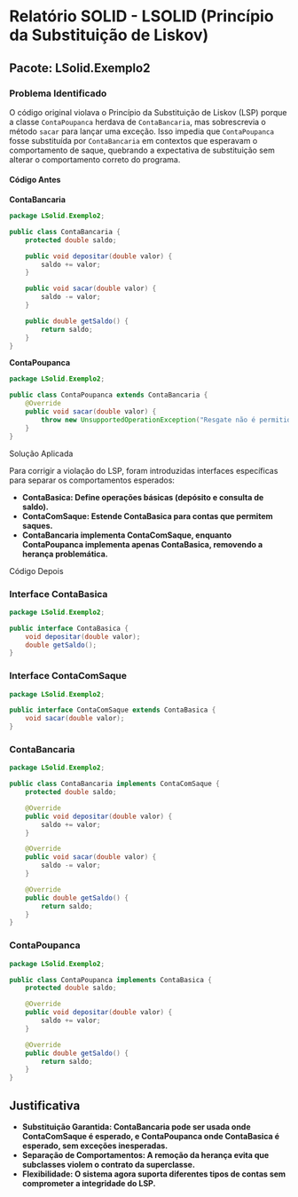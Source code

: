 # Relatório SOLID - LSOLID (Princípio da Substituição de Liskov)

## Pacote: LSolid.Exemplo2

### Problema Identificado
O código original violava o Princípio da Substituição de Liskov (LSP) porque a classe `ContaPoupanca` herdava de `ContaBancaria`, mas sobrescrevia o método `sacar` para lançar uma exceção. Isso impedia que `ContaPoupanca` fosse substituída por `ContaBancaria` em contextos que esperavam o comportamento de saque, quebrando a expectativa de substituição sem alterar o comportamento correto do programa.

#### Código Antes
**ContaBancaria**
```java
package LSolid.Exemplo2;

public class ContaBancaria {
    protected double saldo;

    public void depositar(double valor) {
        saldo += valor;
    }

    public void sacar(double valor) {
        saldo -= valor;
    }

    public double getSaldo() {
        return saldo;
    }
}
```

**ContaPoupanca**
```java
package LSolid.Exemplo2;

public class ContaPoupanca extends ContaBancaria {
    @Override
    public void sacar(double valor) {
        throw new UnsupportedOperationException("Resgate não é permitido direto.");
    }
}
```
Solução Aplicada

Para corrigir a violação do LSP, foram introduzidas interfaces específicas para separar os comportamentos esperados:

- **ContaBasica: Define operações básicas (depósito e consulta de saldo).**
- **ContaComSaque: Estende ContaBasica para contas que permitem saques.**
- **ContaBancaria implementa ContaComSaque, enquanto ContaPoupanca implementa apenas ContaBasica, removendo a herança problemática.**

Código Depois
### Interface ContaBasica
```java
package LSolid.Exemplo2;

public interface ContaBasica {
    void depositar(double valor);
    double getSaldo();
}
```
### Interface ContaComSaque
```java
package LSolid.Exemplo2;

public interface ContaComSaque extends ContaBasica {
    void sacar(double valor);
}
```
### ContaBancaria
```java
package LSolid.Exemplo2;

public class ContaBancaria implements ContaComSaque {
    protected double saldo;

    @Override
    public void depositar(double valor) {
        saldo += valor;
    }

    @Override
    public void sacar(double valor) {
        saldo -= valor;
    }

    @Override
    public double getSaldo() {
        return saldo;
    }
}
```
### ContaPoupanca
```java
package LSolid.Exemplo2;

public class ContaPoupanca implements ContaBasica {
    protected double saldo;

    @Override
    public void depositar(double valor) {
        saldo += valor;
    }

    @Override
    public double getSaldo() {
        return saldo;
    }
}
```
## Justificativa

- **Substituição Garantida: ContaBancaria pode ser usada onde ContaComSaque é esperado, e ContaPoupanca onde ContaBasica é esperado, sem exceções inesperadas.**
- **Separação de Comportamentos: A remoção da herança evita que subclasses violem o contrato da superclasse.**
- **Flexibilidade: O sistema agora suporta diferentes tipos de contas sem comprometer a integridade do LSP.**
